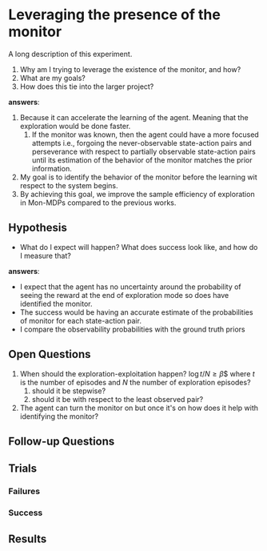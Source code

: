 # Leveraging the presence of the monitor
A long description of this experiment.
1. Why am I trying to leverage the existence of the monitor, and how?
2. What are my goals?
3. How does this tie into the larger project?

**answers**:
1. Because it can accelerate the learning of the agent. Meaning that the exploration would be done faster.
   1. If the monitor was known, then the agent could have a more focused attempts i.e., forgoing the never-observable state-action pairs and perseverance with respect to partially observable state-action pairs until its estimation of the behavior of the monitor matches the prior information.
2. My goal is to identify the behavior of the monitor before the learning wit respect to the system begins.
3. By achieving this goal, we improve the sample efficiency of exploration in Mon-MDPs compared to the previous works.

## Hypothesis
- What do I expect will happen?
What does success look like, and how do I measure that?

**answers**:
- I expect that the agent has no uncertainty around the probability of seeing the reward at the end of exploration mode so does have identified the monitor.
- The success would be having an accurate estimate of the probabilities of monitor for each state-action pair.
- I compare the observability probabilities with the ground truth priors

## Open Questions
1) When should the exploration-exploitation happen? $\log{t} / N \geq \beta$$ where $t$ is the number of episodes and $N$ the number of exploration episodes?
   1. should it be stepwise?
   2. should it be with respect to the least observed pair?
2) The agent can turn the monitor on but once it's on how does it help with identifying the monitor?

## Follow-up Questions

## Trials

### Failures

### Success

## Results